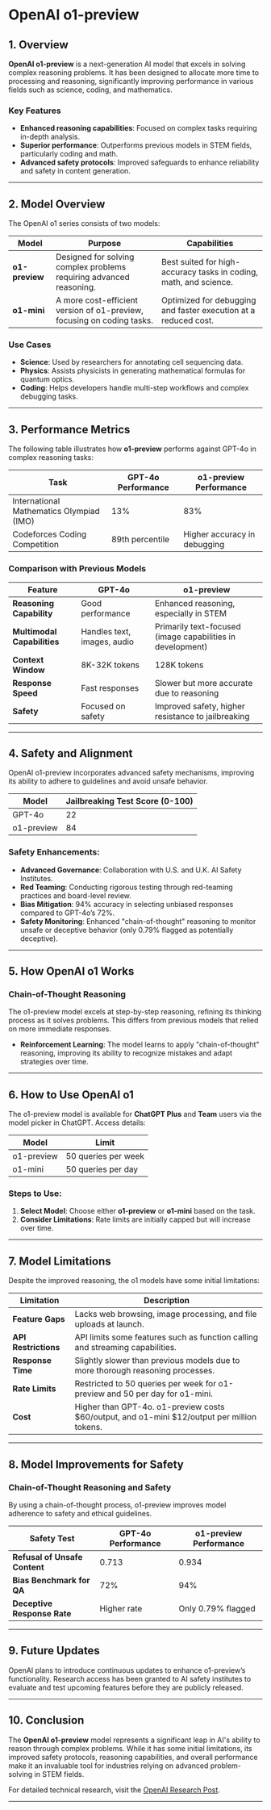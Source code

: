 # OpenAI o1-preview

## 1. Overview

**OpenAI o1-preview** is a next-generation AI model that excels in solving complex reasoning problems. It has been designed to allocate more time to processing and reasoning, significantly improving performance in various fields such as science, coding, and mathematics.

### Key Features
- **Enhanced reasoning capabilities**: Focused on complex tasks requiring in-depth analysis.
- **Superior performance**: Outperforms previous models in STEM fields, particularly coding and math.
- **Advanced safety protocols**: Improved safeguards to enhance reliability and safety in content generation.

---

## 2. Model Overview

The OpenAI o1 series consists of two models:

| **Model**     | **Purpose**                                                  | **Capabilities**                                                                            |
|---------------|--------------------------------------------------------------|---------------------------------------------------------------------------------------------|
| **o1-preview** | Designed for solving complex problems requiring advanced reasoning. | Best suited for high-accuracy tasks in coding, math, and science.                            |
| **o1-mini**    | A more cost-efficient version of o1-preview, focusing on coding tasks. | Optimized for debugging and faster execution at a reduced cost.                             |

### Use Cases
- **Science**: Used by researchers for annotating cell sequencing data.
- **Physics**: Assists physicists in generating mathematical formulas for quantum optics.
- **Coding**: Helps developers handle multi-step workflows and complex debugging tasks.

---

## 3. Performance Metrics

The following table illustrates how **o1-preview** performs against GPT-4o in complex reasoning tasks:

| **Task**                                | **GPT-4o Performance** | **o1-preview Performance** |
|-----------------------------------------|------------------------|----------------------------|
| International Mathematics Olympiad (IMO) | 13%                     | 83%                        |
| Codeforces Coding Competition           | 89th percentile         | Higher accuracy in debugging |

### Comparison with Previous Models

| **Feature**               | **GPT-4o**                | **o1-preview**                             |
|---------------------------|---------------------------|--------------------------------------------|
| **Reasoning Capability**   | Good performance           | Enhanced reasoning, especially in STEM     |
| **Multimodal Capabilities**| Handles text, images, audio | Primarily text-focused (image capabilities in development) |
| **Context Window**         | 8K-32K tokens              | 128K tokens                                |
| **Response Speed**         | Fast responses             | Slower but more accurate due to reasoning  |
| **Safety**                 | Focused on safety          | Improved safety, higher resistance to jailbreaking |

---

## 4. Safety and Alignment

OpenAI o1-preview incorporates advanced safety mechanisms, improving its ability to adhere to guidelines and avoid unsafe behavior.

| **Model**        | **Jailbreaking Test Score (0-100)** |
|------------------|------------------------------------|
| GPT-4o           | 22                                 |
| o1-preview       | 84                                 |

### Safety Enhancements:
- **Advanced Governance**: Collaboration with U.S. and U.K. AI Safety Institutes.
- **Red Teaming**: Conducting rigorous testing through red-teaming practices and board-level review.
- **Bias Mitigation**: 94% accuracy in selecting unbiased responses compared to GPT-4o’s 72%.
- **Safety Monitoring**: Enhanced "chain-of-thought" reasoning to monitor unsafe or deceptive behavior (only 0.79% flagged as potentially deceptive).

---

## 5. How OpenAI o1 Works

### Chain-of-Thought Reasoning

The o1-preview model excels at step-by-step reasoning, refining its thinking process as it solves problems. This differs from previous models that relied on more immediate responses.

- **Reinforcement Learning**: The model learns to apply "chain-of-thought" reasoning, improving its ability to recognize mistakes and adapt strategies over time.

---

## 6. How to Use OpenAI o1

The o1-preview model is available for **ChatGPT Plus** and **Team** users via the model picker in ChatGPT. Access details:

| **Model**        | **Limit**            |
|------------------|-----------------------------|
| o1-preview       | 50 queries per week         |
| o1-mini          | 50 queries per day          |

### Steps to Use:
1. **Select Model**: Choose either **o1-preview** or **o1-mini** based on the task.
2. **Consider Limitations**: Rate limits are initially capped but will increase over time.

---

## 7. Model Limitations

Despite the improved reasoning, the o1 models have some initial limitations:

| **Limitation**                 | **Description**                                                                 |
|--------------------------------|---------------------------------------------------------------------------------|
| **Feature Gaps**               | Lacks web browsing, image processing, and file uploads at launch.               |
| **API Restrictions**           | API limits some features such as function calling and streaming capabilities.    |
| **Response Time**              | Slightly slower than previous models due to more thorough reasoning processes.   |
| **Rate Limits**                | Restricted to 50 queries per week for o1-preview and 50 per day for o1-mini.     |
| **Cost**                       | Higher than GPT-4o. o1-preview costs $60/output, and o1-mini $12/output per million tokens.|

---

## 8. Model Improvements for Safety

### Chain-of-Thought Reasoning and Safety

By using a chain-of-thought process, o1-preview improves model adherence to safety and ethical guidelines. 

| **Safety Test**                | **GPT-4o Performance** | **o1-preview Performance** |
|--------------------------------|------------------------|----------------------------|
| **Refusal of Unsafe Content**   | 0.713                  | 0.934                      |
| **Bias Benchmark for QA**       | 72%                    | 94%                        |
| **Deceptive Response Rate**     | Higher rate            | Only 0.79% flagged          |

---

## 9. Future Updates

OpenAI plans to introduce continuous updates to enhance o1-preview’s functionality. Research access has been granted to AI safety institutes to evaluate and test upcoming features before they are publicly released.

---

## 10. Conclusion

The **OpenAI o1-preview** model represents a significant leap in AI's ability to reason through complex problems. While it has some initial limitations, its improved safety protocols, reasoning capabilities, and overall performance make it an invaluable tool for industries relying on advanced problem-solving in STEM fields.

For detailed technical research, visit the [OpenAI Research Post](https://openai.com/index/learning-to-reason-with-llms).

---

